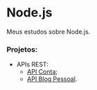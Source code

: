 # Node.js
Meus estudos sobre Node.js.

### Projetos:
* APIs REST:
  * [API Conta](https://github.com/araujo21x/ApiContas);
  * [API Blog Pessoal](https://github.com/araujo21x/API_Blog_Pessoal).
